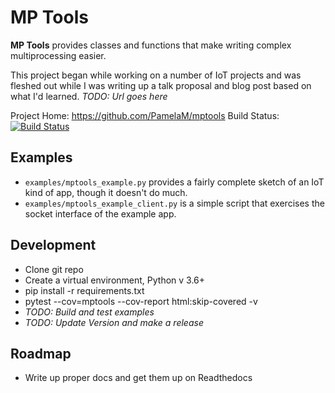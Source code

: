  MP Tools
===========

**MP Tools** provides classes and functions that make writing complex multiprocessing easier.

This project began while working on a number of IoT projects and was fleshed out while I was 
writing up a talk proposal and blog post based on what I'd learned. _TODO: Url goes here_

Project Home: https://github.com/PamelaM/mptools
Build Status: [![Build Status](https://travis-ci.org/PamelaM/mptools.svg?branch=master)](https://travis-ci.org/PamelaM/mptools)

Examples
--------

 * `examples/mptools_example.py` provides a fairly complete sketch of an IoT kind of app, though
it doesn't do much.  
 * `examples/mptools_example_client.py` is a simple script that exercises the socket
interface of the example app.

Development
-----------

 * Clone git repo
 * Create a virtual environment, Python v 3.6+
 * pip install -r requirements.txt
 * pytest --cov=mptools --cov-report html:skip-covered -v
 * _TODO: Build and test examples_
 * _TODO: Update Version and make a release_

Roadmap
--------
 
 * Write up proper docs and get them up on Readthedocs
 
 